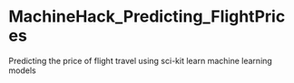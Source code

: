 # MachineHack_Predicting_FlightPrices
Predicting the price of flight travel using sci-kit learn machine learning models
